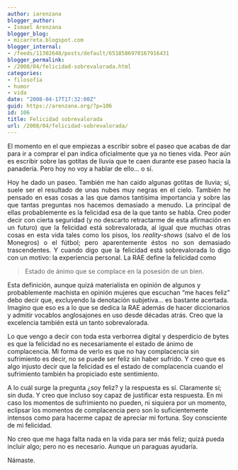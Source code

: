 ```yaml
---
author: iarenzana
blogger_author:
- Ismael Arenzana
blogger_blog:
- micarreta.blogspot.com
blogger_internal:
- /feeds/11302648/posts/default/6518586970167916431
blogger_permalink:
- /2008/04/felicidad-sobrevalorada.html
categories:
- filosofía
- humor
- vida
date: "2008-04-17T17:32:00Z"
guid: https://arenzana.org/?p=106
id: 106
title: Felicidad sobrevalorada
url: /2008/04/felicidad-sobrevalorada/
---
```

<p style="text-align: justify;">
  El momento en el que empiezas a escribir sobre el paseo que acabas de dar para ir a comprar el pan indica oficialmente que ya no tienes vida. Peor aún es escribir sobre las gotitas de lluvia que te caen durante ese paseo hacia la panadería. Pero hoy no voy a hablar de ello&#8230; o sí.
</p>

<p style="text-align: justify;">
  Hoy he dado un paseo. También me han caido algunas gotitas de lluvia; sí, suele ser el resultado de unas nubes muy negras en el cielo. También he pensado en esas cosas a las que damos tantísima importancia y sobre las que tantas preguntas nos hacemos demasiado a menudo. La principal de ellas probablemente es la felicidad esa de la que tanto se habla. Creo poder decir con cierta seguridad (y no descarto retractarme de esta afirmación en un futuro) que la felicidad está sobrevalorada, al igual que muchas otras cosas en esta vida tales como los pisos, los <span style="font-style: italic;">reality-shows</span> (salvo el de los Monegros) o el fútbol; pero aparentemente éstos no son demasiado trascendentes. Y cuando digo que la felicidad está sobrevalorada lo digo con un motivo: la experiencia personal. La RAE define la felicidad como
</p>

> <p style="text-align: justify;">
>   Estado de ánimo que se complace en la posesión de un bien.
> </p>

Esta definición, aunque quizá materialista en opinión de algunos y probablemente machista en opinión mujeres que escuchan &#8220;me haces feliz&#8221; debo decir que, excluyendo la denotación subjetiva&#8230; es bastante acertada. Imagino que eso es a lo que se dedica la RAE además de hacer diccionarios y admitir vocablos anglosajones en uso desde décadas atrás. Creo que la excelencia también está un tanto sobrevalorada.

Lo que vengo a decir con toda esta verborrea digital y desperdicio de bytes es que la felicidad no es necesariamente el estado de ánimo de complacencia. Mi forma de verlo es que no hay complacencia sin sufrimiento es decir, no se puede ser feliz sin haber sufrido. Y creo que es algo injusto decir que la felicidad es el estado de complacencia cuando el sufrimiento también ha propiciado este sentimiento.

A lo cuál surge la pregunta ¿soy feliz? y la respuesta es sí. Claramente sí; sin duda. Y creo que incluso soy capaz de justificar esta respuesta. En mi caso los momentos de sufrimiento no pueden, ni siquiera por un momento, eclipsar los momentos de complacencia pero son lo suficientemente intensos como para hacerme capaz de apreciar mi fortuna. Soy consciente de mi felicidad.

No creo que me haga falta nada en la vida para ser más feliz; quizá pueda incluir algo; pero no es necesario. Aunque un paraguas ayudaría.

Námaste.